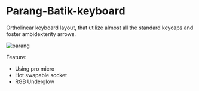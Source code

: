 # Parang-Batik-keyboard
Ortholinear keyboard layout, that utilize almost all the standard keycaps and foster ambidexterity arrows.

![parang](https://user-images.githubusercontent.com/72374465/155284368-cb6b5e56-15cc-4565-a60c-d4bc9e81d156.png)

Feature:
* Using pro micro
* Hot swapable socket
* RGB Underglow
